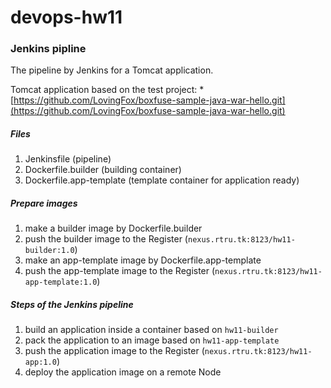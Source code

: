 # devops-hw11

### Jenkins pipline

The pipeline by Jenkins for a Tomcat application.

Tomcat application based on the test project:
*[https://github.com/LovingFox/boxfuse-sample-java-war-hello.git](https://github.com/LovingFox/boxfuse-sample-java-war-hello.git)

##### Files

1. Jenkinsfile (pipeline)
2. Dockerfile.builder (building container)
3. Dockerfile.app-template (template container for application ready)

##### Prepare images

1. make a builder image by Dockerfile.builder
2. push the builder image to the Register (`nexus.rtru.tk:8123/hw11-builder:1.0`)
3. make an app-template image by Dockerfile.app-template
4. push the app-template image to the Register (`nexus.rtru.tk:8123/hw11-app-template:1.0`)

##### Steps of the Jenkins pipeline
1. build an application inside a container based on `hw11-builder`
2. pack the application to an image based on `hw11-app-template`
3. push the application image to the Register (`nexus.rtru.tk:8123/hw11-app:1.0`)
4. deploy the application image on a remote Node
